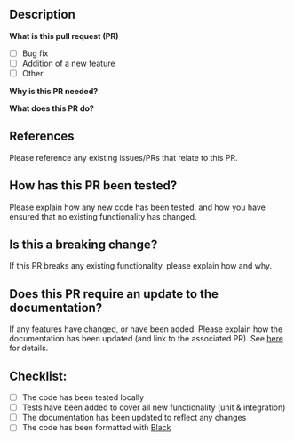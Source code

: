 ## Description
**What is this pull request (PR)**
- [ ] Bug fix
- [ ] Addition of a new feature
- [ ] Other

**Why is this PR needed?**

**What does this PR do?**


## References
Please reference any existing issues/PRs that relate to this PR.

## How has this PR been tested?
Please explain how any new code has been tested, and how you have ensured that no existing functionality has changed.

## Is this a breaking change?
If this PR breaks any existing functionality, please explain how and why.

## Does this PR require an update to the documentation?
If any features have changed, or have been added. Please explain how the documentation has been updated (and link to the associated PR). See [here](https://docs.cellfinder.info/for-developers/documentation) for details.


## Checklist:
- [ ] The code has been tested locally
- [ ] Tests have been added to cover all new functionality (unit & integration)
- [ ] The documentation has been updated to reflect any changes
- [ ] The code has been formatted with [Black](https://github.com/psf/black)
